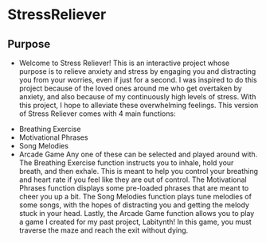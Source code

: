 # StressReliever
## Purpose
- Welcome to Stress Reliever! This is an interactive project whose purpose is to relieve anxiety and stress by engaging you and distracting you from your worries, even if just for a second. I was inspired to do this project because of the loved ones around me who get overtaken by anxiety, and also because of my continuously high levels of stress. With this project, I hope to alleviate these overwhelming feelings.
This version of Stress Reliever comes with 4 main functions:
* Breathing Exercise
* Motivational Phrases
* Song Melodies
* Arcade Game
	Any one of these can be selected and played around with. The Breathing Exercise function instructs you to inhale, hold your breath, and then exhale. This is meant to help you control your breathing and heart rate if you feel like they are out of control. The Motivational Phrases function displays some pre-loaded phrases that are meant to cheer you up a bit. The Song Melodies function plays tune melodies of some songs, with the hopes of distracting you and getting the melody stuck in your head. Lastly, the Arcade Game function allows you to play a game I created for my past project, Labitynth! In this game, you must traverse the maze and reach the exit without dying.
